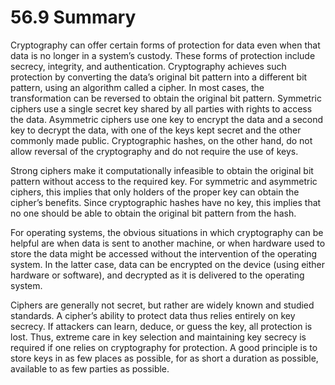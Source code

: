 # 56.9 Summary  

Cryptography can offer certain forms of protection for data even when that data is no longer in a system’s custody. These forms of protection include secrecy, integrity, and authentication. Cryptography achieves such protection by converting the data’s original bit pattern into a different bit pattern, using an algorithm called a cipher. In most cases, the transformation can be reversed to obtain the original bit pattern. Symmetric ciphers use a single secret key shared by all parties with rights to access the data. Asymmetric ciphers use one key to encrypt the data and a second key to decrypt the data, with one of the keys kept secret and the other commonly made public. Cryptographic hashes, on the other hand, do not allow reversal of the cryptography and do not require the use of keys.  

Strong ciphers make it computationally infeasible to obtain the original bit pattern without access to the required key. For symmetric and asymmetric ciphers, this implies that only holders of the proper key can obtain the cipher’s benefits. Since cryptographic hashes have no key, this implies that no one should be able to obtain the original bit pattern from the hash.  

For operating systems, the obvious situations in which cryptography can be helpful are when data is sent to another machine, or when hardware used to store the data might be accessed without the intervention of the operating system. In the latter case, data can be encrypted on the device (using either hardware or software), and decrypted as it is delivered to the operating system.  

Ciphers are generally not secret, but rather are widely known and studied standards. A cipher’s ability to protect data thus relies entirely on key secrecy. If attackers can learn, deduce, or guess the key, all protection is lost. Thus, extreme care in key selection and maintaining key secrecy is required if one relies on cryptography for protection. A good principle is to store keys in as few places as possible, for as short a duration as possible, available to as few parties as possible.  

